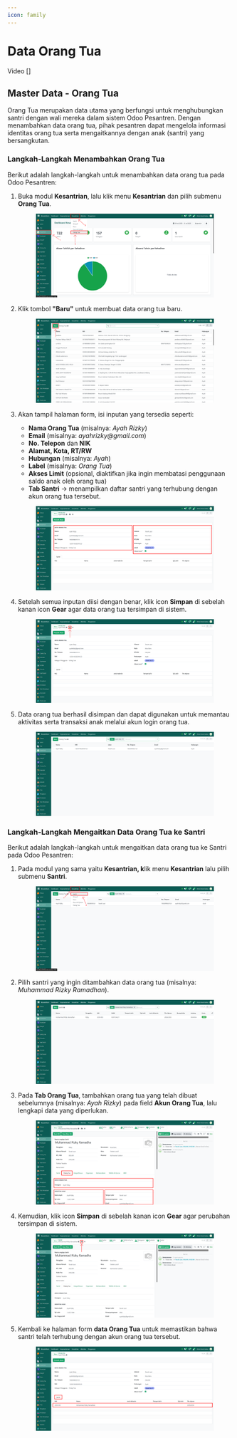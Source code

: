 ```yaml
---
icon: family
---
```


# Data Orang Tua

Video \[]

## Master Data - Orang Tua

Orang Tua merupakan data utama yang berfungsi untuk menghubungkan santri dengan wali mereka dalam sistem Odoo Pesantren. Dengan menambahkan data orang tua, pihak pesantren dapat mengelola informasi identitas orang tua serta mengaitkannya dengan anak (santri) yang bersangkutan.

### Langkah-Langkah Menambahkan Orang Tua

Berikut adalah langkah-langkah untuk menambahkan data orang tua pada Odoo Pesantren:

1.  Buka modul **Kesantrian**, lalu klik menu **Kesantrian** dan pilih submenu **Orang Tua**.

    <figure><img src="../.gitbook/assets/images-128.png" alt=""><figcaption></figcaption></figure>


2.  Klik tombol **"Baru"** untuk membuat data orang tua baru.

    <figure><img src="../.gitbook/assets/images-129.png" alt=""><figcaption></figcaption></figure>


3.  Akan tampil halaman form, isi inputan yang tersedia seperti:

    * **Nama Orang Tua** (misalnya: _Ayah Rizky_)
    * **Email** (misalnya: _ayahrizky@gmail.com_)
    * **No. Telepon** dan **NIK**
    * **Alamat, Kota, RT/RW**
    * **Hubungan** (misalnya: _Ayah_)
    * **Label** (misalnya: _Orang Tua_)
    * **Akses Limit** (opsional, diaktifkan jika ingin membatasi penggunaan saldo anak oleh orang tua)
    * **Tab Santri** → menampilkan daftar santri yang terhubung dengan akun orang tua tersebut.

    <figure><img src="../.gitbook/assets/images-130.png" alt=""><figcaption></figcaption></figure>


4.  Setelah semua inputan diisi dengan benar, klik icon **Simpan** di sebelah kanan icon **Gear** agar data orang tua tersimpan di sistem.

    <figure><img src="../.gitbook/assets/images-131.png" alt=""><figcaption></figcaption></figure>


5.  Data orang tua berhasil disimpan dan dapat digunakan untuk memantau aktivitas serta transaksi anak melalui akun login orang tua.

    <figure><img src="../.gitbook/assets/images-132.png" alt=""><figcaption></figcaption></figure>

### Langkah-Langkah Mengaitkan Data Orang Tua ke Santri

Berikut adalah langkah-langkah untuk mengaitkan data orang tua ke Santri pada Odoo Pesantren:

1.  Pada modul yang sama yaitu **Kesantrian, k**lik menu **Kesantrian** lalu pilih submenu **Santri**.

    <figure><img src="../.gitbook/assets/images-133.png" alt=""><figcaption></figcaption></figure>


2.  Pilih santri yang ingin ditambahkan data orang tua (misalnya: _Muhammad Rizky Ramadhan_).

    <figure><img src="../.gitbook/assets/images-134.png" alt=""><figcaption></figcaption></figure>


3.  Pada **Tab Orang Tua**, tambahkan orang tua yang telah dibuat sebelumnya (misalnya: _Ayah Rizky_) pada field **Akun Orang Tua**, lalu lengkapi data yang diperlukan.

    <figure><img src="../.gitbook/assets/images-135.png" alt=""><figcaption></figcaption></figure>


4.  Kemudian, klik icon **Simpan** di sebelah kanan icon **Gear** agar perubahan tersimpan di sistem.

    <figure><img src="../.gitbook/assets/images-136.png" alt=""><figcaption></figcaption></figure>


5.  Kembali ke halaman form **data Orang Tua** untuk memastikan bahwa santri telah terhubung dengan akun orang tua tersebut.

    <figure><img src="../.gitbook/assets/images-137.png" alt=""><figcaption></figcaption></figure>
